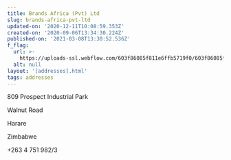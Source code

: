 ```yaml
---
title: Brands Africa (Pvt) Ltd
slug: brands-africa-pvt-ltd
updated-on: '2020-12-11T10:08:59.353Z'
created-on: '2020-09-06T13:34:30.224Z'
published-on: '2021-03-08T13:30:52.536Z'
f_flag:
  url: >-
    https://uploads-ssl.webflow.com/603f86085f811e6ffb5719f0/603f86085f811e555e571af7_flag-of-Zimbabwe.png
  alt: null
layout: '[addresses].html'
tags: addresses
---
```


809 Prospect Industrial Park

Walnut Road

Harare

Zimbabwe

+263 4 751 982/3
